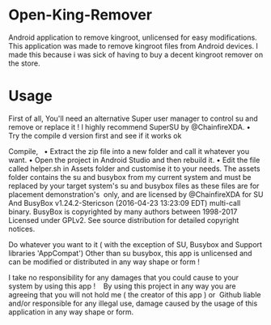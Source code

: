  # Open-King-Remover
Android application to remove kingroot, unlicensed for easy modifications.
This application was made to remove kingroot files from Android devices.
I made this because i was sick of having to buy a decent kingroot remover 
on the store.




# Usage   
First of all, You'll need an alternative Super user manager to control su 
and remove or replace it ! I highly recommend SuperSU by @ChainfireXDA.
• Try the compile d version first and see if it works ok    

Compile,  
• Extract the zip file into a new folder and call it whatever you want.
• Open the project in Android Studio and then  rebuild it.
• Edit the file called helper.sh in Assets folder and customise it to your needs.
The assets folder contains the su and busybox from my current system and must
be replaced by your target system's su and busybox files as these files are 
for placement demonstration's  only, and are licensed by @ChainfireXDA for SU
And BusyBox v1.24.2-Stericson (2016-04-23 13:23:09 EDT) multi-call binary.
BusyBox is copyrighted by many authors between 1998-2017
Licensed under GPLv2. See source distribution for detailed
copyright notices. 

Do whatever you want to it ( with the exception of SU, Busybox and Support libraries 'AppCompat') 
Other than su  busybox, this app is unlicensed and can be modified or distributed in any way shape or form !   
  
  I take no responsibility for any damages that you could cause to your system by using this app !   
  By using this project in any way you are agreeing that you will not hold me ( the creator of this app ) or
  Github liable  and/or responsible for any illegal use, damage caused by the usage of this application in 
  any way shape or form.
  
  
